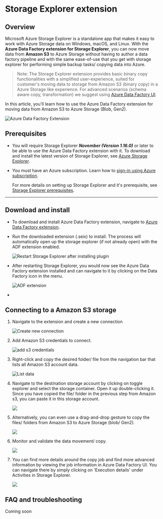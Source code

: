 # Storage Explorer extension 

## Overview

Microsoft Azure Storage Explorer is a standalone app that makes it easy to work with Azure Storage data on Windows, macOS, and Linux. With the **Azure Data Factory extension for Storage Explorer**, you can now move data from **Amazon S3** to Azure Storage without having to author a data factory pipeline and with the same ease-of-use that you get with storage explorer for performing simple backup tasks/ copying data into Azure. 

> Note: The Storage Explorer extension provides basic binary copy functionalities with a simplified user-experience, suited for customer's moving data to storage from Amazon S3 (binary copy) in a Azure Storage like experience. For advanced scenarios (schema aware copy, transformation) we suggest using [Azure Data Factory UI](https://adf.azure.com).

In this article, you'll learn how to use the Azure Data Factory extension for moving data from Amazon S3 to Azure Storage (Blob, Gen2).

![Azure Data Factory Extension](./images/3.jpg)

## Prerequisites

- You will require Storage Explorer ***November (Version 1.16.0)*** or later to be able to use the Azure Data Factory extension with it. To download and install the latest version of Storage Explorer, see [Azure Storage Explorer](https://www.storageexplorer.com/).

- You must have an Azure subscription. Learn how to [sign-in using Azure subscription](https://docs.microsoft.com/en-us/azure/vs-azure-tools-storage-manage-with-storage-explorer?tabs=windows#sign-in-to-azure ). 

  For more details on setting up Storage Explorer and it's prerequisite, see [Storage Explorer prerequisites](https://docs.microsoft.com/azure/vs-azure-tools-storage-manage-with-storage-explorer?tabs=windows#prerequisites).

---

## Download and install

- To download and install Azure Data Factory extension, navigate to [Azure Data Factory extension](https://go.microsoft.com/fwlink/?linkid=2147106). 

- Run the downloaded extension (.seix) to install. The process will automatically open up the storage explorer (if not already open) with the ADF extension enabled. 

  ![Restart Storage Explorer after installing plugin](./images/installed-extension-restart.png)

- After restarting Storage Explorer, you would now see the Azure Data Factory extension installed and can navigate to it by clicking on the Data Factory icon in the menu.

  ![ADF extension](/images/9.jpg)

-  

## Connecting to a Amazon S3 storage

1. Navigate to the extension and create a new connection

   ![Create new connection](./images/create-new-connection.png)

2. Add Amazon S3 credentials to connect. 

   ![add s3 credentials](./images/3.jpg)

3. Right-click and copy the desired folder/ file from the navigation bar that lists all Amazon S3 account data. 

   ![List data](./images/4.jpg)

4. Navigate to the destination storage account by clicking on toggle explorer and select the storage container. Open it up double-clicking it. Since you have copied the file/ folder in the previous step from Amazon s3, you can paste it in this storage account. 

   ![](./images/5.jpg)

5. Alternatively, you can even use a drag-and-drop gesture to copy the files/ folders from Amazon S3 to Azure Storage (blob/ Gen2). 

   ![](./images/6.jpg)

6. Monitor and validate the data movement/ copy.  

   ![](./images/7.jpg)

7. You can find more details around the copy job and find more advanced information by viewing the job information in Azure Data Factory UI. You can navigate there by simply clicking on 'Execution details' under Activities in Storage Explorer.  

   ![](./images/8.jpg)

## FAQ and troubleshooting

Coming soon